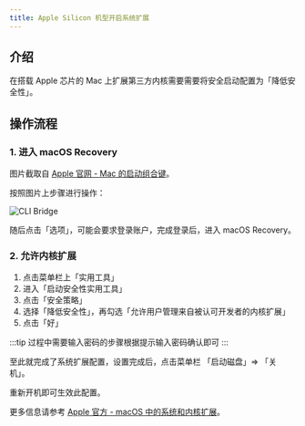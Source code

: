 ```yaml
---
title: Apple Silicon 机型开启系统扩展
---
```


## 介绍

在搭载 Apple 芯片的 Mac 上扩展第三方内核需要需要将安全启动配置为「降低安全性」。

## 操作流程

### 1. 进入 macOS Recovery

图片截取自 [Apple 官网 - Mac 的启动组合键](https://support.apple.com/zh-cn/HT201255)。

按照图片上步骤进行操作：

![CLI Bridge](/img/docs/guides/faq/apple-silicon/recovery_cn.jpg)

随后点击「选项」，可能会要求登录账户，完成登录后，进入 macOS Recovery。

### 2. 允许内核扩展

1. 点击菜单栏上「实用工具」
2. 进入「启动安全性实用工具」
3. 点击「安全策略」
4. 选择「降低安全性」，再勾选「允许用户管理来自被认可开发者的内核扩展」
5. 点击「好」

:::tip
过程中需要输入密码的步骤根据提示输入密码确认即可
:::

至此就完成了系统扩展配置，设置完成后，点击菜单栏 「启动磁盘」=> 「关机」。

重新开机即可生效此配置。

更多信息请参考 [Apple 官方 - macOS 中的系统和内核扩展](https://support.apple.com/zh-cn/guide/deployment/depa5fb8376f/web)。
